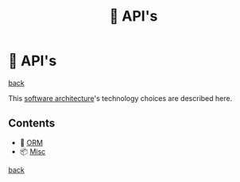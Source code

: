 ﻿---
title: "🎁 API's"
---

🎁 API's
========

[back](..)

This [software architecture](..\index.md)'s technology choices are described here.

Contents
--------

- 📀 [ORM](orm.md)
- 📦 [Misc](misc.md)

[back](..)
